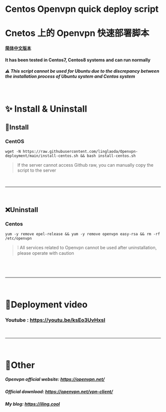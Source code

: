 # Centos Openvpn quick deploy script
# Cnetos 上的 Openvpn 快速部署脚本
#### [简体中文版本](https://github.com/linglaoda/Openvpn-deployment/blob/main/Chinese-readme.md)
#### It has been tested in Centos7, Centos8 systems and can run normally
##### ⚠ This script cannot be used for Ubuntu due to the discrepancy between the installation process of Ubuntu system and Centos system
</br>

# ✨ Install & Uninstall
## 🔮Install
### CentOS
````
wget -N https://raw.githubusercontent.com/linglaoda/Openvpn-deployment/main/install-centos.sh && bash install-centos.sh
````

> If the server cannot access Github raw, you can manually copy the script to the server

</br>

***

</br>

## ❌Uninstall
### Centos
````
yum -y remove epel-release && yum -y remove openvpn easy-rsa && rm -rf /etc/openvpn
````

> ❕ All services related to Openvpn cannot be used after uninstallation, please operate with caution
#

</br>

***

</br>

# 🌠Deployment video

### Youtube : https://youtu.be/ksEo3UvHxsI

</br>

***

</br>

# 🌌Other
##### Openvpn official website: https://openvpn.net/
##### Official download: https://openvpn.net/vpn-client/
##### My blog: https://iling.cool
